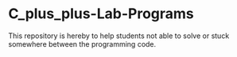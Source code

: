 # C_plus_plus-Lab-Programs
This repository is hereby to help students not able to solve or stuck somewhere between the programming code.
